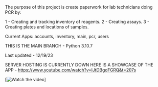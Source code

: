 The purpose of this project is create paperwork for lab technicians doing PCR by:

1 - Creating and tracking inventory of reagents.
2 - Creating assays.
3 - Creating plates and locations of samples.

Current Apps: accounts, inventory, main, pcr, users

THIS IS THE MAIN BRANCH - Python 3.10.7

Last updated - 12/19/23

SERVER HOSTING IS CURRENTLY DOWN
HERE IS A SHOWCASE OF THE APP - https://www.youtube.com/watch?v=IJtDBgoFGRQ&t=207s

[![Watch the video](youtu.be/8Y_Uiu18v0c?si=6s-c9xjk9AUdx0MD/maxresdefault.jpg)]
